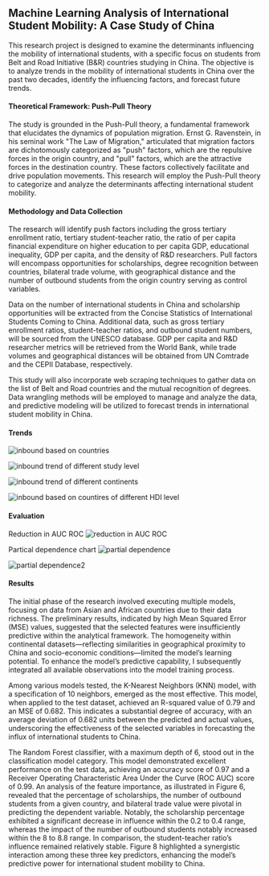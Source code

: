 ## Machine Learning Analysis of International Student Mobility: A Case Study of China
This research project is designed to examine the determinants influencing the mobility of international students, with a specific focus on students from Belt and Road Initiative (B&R) countries studying in China. The objective is to analyze trends in the mobility of international students in China over the past two decades, identify the influencing factors, and forecast future trends.

#### Theoretical Framework: Push-Pull Theory
The study is grounded in the Push-Pull theory, a fundamental framework that elucidates the dynamics of population migration. Ernst G. Ravenstein, in his seminal work "The Law of Migration," articulated that migration factors are dichotomously categorized as "push" factors, which are the repulsive forces in the origin country, and "pull" factors, which are the attractive forces in the destination country. These factors collectively facilitate and drive population movements. This research will employ the Push-Pull theory to categorize and analyze the determinants affecting international student mobility.

#### Methodology and Data Collection
The research will identify push factors including the gross tertiary enrollment ratio, tertiary student-teacher ratio, the ratio of per capita financial expenditure on higher education to per capita GDP, educational inequality, GDP per capita, and the density of R&D researchers. Pull factors will encompass opportunities for scholarships, degree recognition between countries, bilateral trade volume, with geographical distance and the number of outbound students from the origin country serving as control variables.

Data on the number of international students in China and scholarship opportunities will be extracted from the Concise Statistics of International Students Coming to China. Additional data, such as gross tertiary enrollment ratios, student-teacher ratios, and outbound student numbers, will be sourced from the UNESCO database. GDP per capita and R&D researcher metrics will be retrieved from the World Bank, while trade volumes and geographical distances will be obtained from UN Comtrade and the CEPII Database, respectively.

This study will also incorporate web scraping techniques to gather data on the list of Belt and Road countries and the mutual recognition of degrees. Data wrangling methods will be employed to manage and analyze the data, and predictive modeling will be utilized to forecast trends in international student mobility in China.

#### Trends
![inbound based on countries](https://user-images.githubusercontent.com/89746479/215656074-6f7a7fb9-ea67-4dfc-a962-490763f0ac5d.png)

![inbound trend of different study level](https://user-images.githubusercontent.com/89746479/210922241-99b83b8e-8151-4b32-a3f0-95fff0e506d9.png)

![inbound trend of different continents](https://user-images.githubusercontent.com/89746479/210922281-d30c3805-f7c3-462e-ba49-e933aa26853c.png)

![inbound based on countires of different HDI level](https://user-images.githubusercontent.com/89746479/210922298-15f852dc-b744-4078-a2fe-3214e779c940.png)


#### Evaluation
Reduction in AUC ROC 
![reduction in AUC ROC](https://user-images.githubusercontent.com/89746479/211184030-1e07082b-2bc8-475a-828f-b59fe4bd55d2.png)

Partical dependence chart 
![partial dependence](https://user-images.githubusercontent.com/89746479/211183950-b16379da-bb50-40ab-8e5c-61f8ffe32921.png)

![partial dependence2](https://user-images.githubusercontent.com/89746479/211184011-7352a9a8-4ef2-4d76-a864-7286f4f98735.png)


#### Results
The initial phase of the research involved executing multiple models, focusing on data from Asian and African countries due to their data richness. The preliminary results, indicated by high Mean Squared Error (MSE) values, suggested that the selected features were insufficiently predictive within the analytical framework. The homogeneity within continental datasets—reflecting similarities in geographical proximity to China and socio-economic conditions—limited the model’s learning potential. To enhance the model’s predictive capability, I subsequently integrated all available observations into the model training process.

Among various models tested, the K-Nearest Neighbors (KNN) model, with a specification of 10 neighbors, emerged as the most effective. This model, when applied to the test dataset, achieved an R-squared value of 0.79 and an MSE of 0.682. This indicates a substantial degree of accuracy, with an average deviation of 0.682 units between the predicted and actual values, underscoring the effectiveness of the selected variables in forecasting the influx of international students to China.

The Random Forest classifier, with a maximum depth of 6, stood out in the classification model category. This model demonstrated excellent performance on the test data, achieving an accuracy score of 0.97 and a Receiver Operating Characteristic Area Under the Curve (ROC AUC) score of 0.99. An analysis of the feature importance, as illustrated in Figure 6, revealed that the percentage of scholarships, the number of outbound students from a given country, and bilateral trade value were pivotal in predicting the dependent variable. Notably, the scholarship percentage exhibited a significant decrease in influence within the 0.2 to 0.4 range, whereas the impact of the number of outbound students notably increased within the 8 to 8.8 range. In comparison, the student-teacher ratio’s influence remained relatively stable. Figure 8 highlighted a synergistic interaction among these three key predictors, enhancing the model’s predictive power for international student mobility to China.



